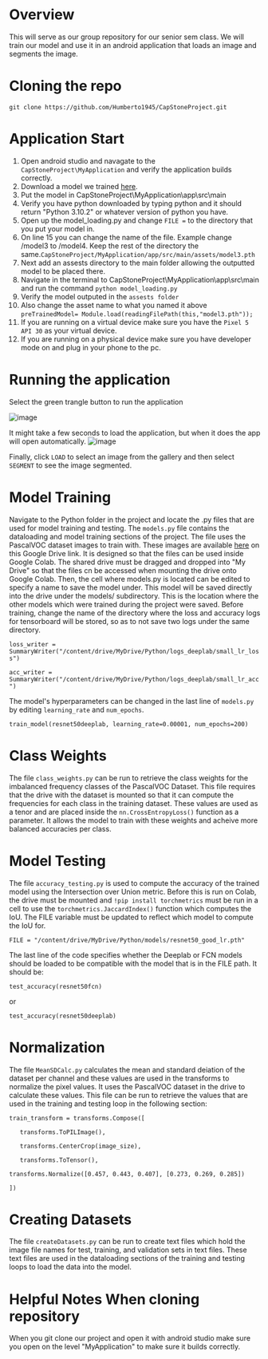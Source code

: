 # Overview
This will serve as our group repository for our senior sem class. We will train our model and use it in an android application that loads an image and segments the image.
# Cloning the repo
`git clone https://github.com/Humberto1945/CapStoneProject.git`
# Application Start
1. Open android studio and navagate to the `CapStoneProject\MyApplication` and verify the application builds correctly.
2. Download a model we trained [here](https://drive.google.com/drive/folders/1Xu78SN1wcKR4UbMBWs5h70WVoRUyk6tp).
3. Put the model in CapStoneProject\MyApplication\app\src\main
4. Verify you have python downloaded by typing python and it should return "Python 3.10.2" or whatever version of python you have.
5. Open up the model_loading.py and change `FILE =` to the directory that you put your model in.
6. On line 15 you can change the name of the file. Example change /model3 to /model4. Keep the rest of the directory the same.`CapStoneProject/MyApplication/app/src/main/assets/model3.pth`
7. Next add an assests directory to the main folder allowing the outputted model to be placed there.
8. Navigate in the terminal to CapStoneProject\MyApplication\app\src\main and run the command `python model_loading.py`
9. Verify the model outputed in the `assests folder`
10. Also change the asset name to what you named it above `preTrainedModel= Module.load(readingFilePath(this,"model3.pth"));`
11. If you are running on a virtual device make sure you have the `Pixel 5 API 30` as your virtual device. 
12. If you are running on a physical device make sure you have developer mode on and plug in your phone to the pc.

# Running the application
Select the green trangle button to run the application

![image](https://user-images.githubusercontent.com/60196726/165429929-2048ca90-7898-4599-8566-1c7694f827c1.png)

It might take a few seconds to load the application, but when it does the app will open automatically.
![image](https://user-images.githubusercontent.com/60196726/165430319-1bbb256b-1ca9-4243-b38b-95e6bc726715.png)

Finally, click `LOAD` to select an image from the gallery and then select `SEGMENT` to see the image segmented.

# Model Training
Navigate to the Python folder in the project and locate the .py files that are used for model training and testing.
The `models.py` file contains the dataloading and model training sections of the project. The file uses the PascalVOC dataset images to train with. These images are available [here](https://drive.google.com/drive/folders/18jOfvgxQKa2vJVjoJeQHJmMmZDigJx6f?usp=sharing) on this Google Drive link. It is designed so that the files can be used inside Google Colab. The shared drive must be dragged and dropped into "My Drive" so that the files cn be accessed when mounting the drive onto Google Colab. Then, the cell where models.py is located can be edited to specify a name to save the model under. This model will be saved directly into the drive under the models/ subdirectory. This is the location where the other models which were trained during the project were saved. Before training, change the name of the directory where the loss and accuracy logs for tensorboard will be stored, so as to not save two logs under the same directory.

`loss_writer = SummaryWriter("/content/drive/MyDrive/Python/logs_deeplab/small_lr_loss")`

`acc_writer = SummaryWriter("/content/drive/MyDrive/Python/logs_deeplab/small_lr_acc")`

The model's hyperparameters can be changed in the last line of `models.py` by editing `learning_rate` and `num_epochs`.

`train_model(resnet50deeplab, learning_rate=0.00001, num_epochs=200)`

# Class Weights
The file `class_weights.py` can be run to retrieve the class weights for the imbalanced frequency classes of the PascalVOC Dataset. This file requires that the drive with the dataset is mounted so that it can compute the frequencies for each class in the training dataset. These values are used as a tenor and are placed inside the `nn.CrossEntropyLoss()` function as a parameter. It allows the model to train with these weights and acheive more balanced accuracies per class.

# Model Testing
The file `accuracy_testing.py` is used to compute the accuracy of the trained model using the Intersection over Union metric. Before this is run on Colab, the drive must be mounted and `!pip install torchmetrics` must be run in a cell to use the `torchmetrics.JaccardIndex()` function which computes the IoU. The FILE variable must be updated to reflect which model to compute the IoU for.

`FILE = "/content/drive/MyDrive/Python/models/resnet50_good_lr.pth"`

The last line of the code specifies whether the Deeplab or FCN models should be loaded to be compatible with the model that is in the FILE path. It should be:

`test_accuracy(resnet50fcn)`

or

`test_accuracy(resnet50deeplab)`

# Normalization
The file `MeanSDCalc.py` calculates the mean and standard deiation of the dataset per channel and these values are used in the transforms to normalize the pixel values. It uses the PascalVOC dataset in the drive to calculate these values. This file can be run to retrieve the values that are used in the training and testing loop in the following section:

`train_transform = transforms.Compose([`

  `   transforms.ToPILImage(),`
  
  `   transforms.CenterCrop(image_size),`
  
  `   transforms.ToTensor(),`
  
  `transforms.Normalize([0.457, 0.443, 0.407], [0.273, 0.269, 0.285])`
  
`])`


# Creating Datasets
The file `createDatasets.py` can be run to create text files which hold the image file names for test, training, and validation sets in text files. These text files are used in the dataloading sections of the training and testing loops to load the data into the model.

# Helpful Notes When cloning repository
When you git clone our project and open it with android studio make sure you open on the level "MyApplication" to make sure it builds correctly.

